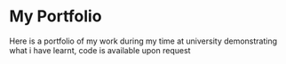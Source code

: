 # My Portfolio
Here is a portfolio of my work during my time at university demonstrating what i have learnt, code is available upon request



